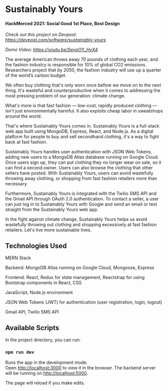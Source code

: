 # Sustainably Yours

#### HackMerced 2021: Social Good 1st Place, Best Design

_Check out this project on Devpost: https://devpost.com/software/sustainably-yours_

_Demo Video: https://youtu.be/SevaOY_HvX4_

The average American throws away 70 pounds of clothing each year, and the fashion industry is responsible for 10% of global CO2 emissions. Researchers project that by 2050, the fashion industry will use up a quarter of the world’s carbon budget.

We often buy clothing that's only worn once before we move on to the next thing. It's wasteful and counterproductive when it comes to addressing the most pressing problem of our generation: climate change.

What's more is that fast fashion — low-cost, rapidly produced clothing — isn't just environmentally harmful. It also exploits cheap labor in sweatshops around the world.

That's where Sustainably Yours comes in. Sustainably Yours is a full-stack web app built using MongoDB, Express, React, and Node.js. As a digital platform for people to buy and sell secondhand clothing, it's a way to fight back at fast fashion.

Sustainably Yours handles user authentication with JSON Web Tokens, adding new users to a MongoDB Atlas database running on Google Cloud. Once users sign up, they can put clothing they no longer wear on sale, so it can find a second owner. Users can also browse the clothing that other sellers have posted. With Sustainably Yours, users can avoid wastefully throwing away clothing, or shopping from fast fashion retailers more than necessary.

Furthermore, Sustainably Yours is integrated with the Twilio SMS API and the Gmail API through OAuth 2.0 authentication. To contact a seller, a user can just log in to Sustainably Yours with Google and send an email or text straight from the Sustainably Yours web app.

In the fight against climate change, Sustainably Yours helps us avoid wastefully throwing out clothing and shopping excessively at fast fashion retailers. Let's live more sustainable lives.

## Technologies Used

MERN Stack

Backend: MongoDB Atlas running on Google Cloud, Mongoose, Express

Frontend: React, Redux for state management, Reactstrap for using Bootstrap components in React, CSS

JavaScript, Node.js environment

JSON Web Tokens (JWT) for authentication (user registration, login, logout)

Gmail API, Twilio SMS API

## Available Scripts

In the project directory, you can run:

### `npm run dev`

Runs the app in the development mode.\
Open [http://localhost:3000](http://localhost:3000) to view it in the browser.
The backend server will be running on [http://localhost:5000](http://localhost:5000).

The page will reload if you make edits.
